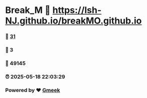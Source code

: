 # Break_M :link: https://lsh-NJ.github.io/breakMO.github.io 
### :page_facing_up: [31](https://lsh-NJ.github.io/breakMO.github.io/tag.html) 
### :speech_balloon: 3 
### :hibiscus: 49145 
### :alarm_clock: 2025-05-18 22:03:29 
### Powered by :heart: [Gmeek](https://github.com/Meekdai/Gmeek)
